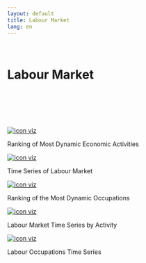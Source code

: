 ```yaml
---
layout: default
title: Labour Market
lang: en
---
```


<link rel="stylesheet" href="style.css">

<br>

<h1 class="title-about">Labour Market</h1>

<br>
<br>
<br>
<br>
<br>

<div class="imagens-container">
   <div class="icone-bloco">
    <a href="{{ site.baseurl }}/en/viz/ranking-atividades-economicas-mais-dinamicas" target="_blank" rel="noopener noreferrer">
      <img src="{{ site.baseurl }}/assets/img/icons_viz/icon_rk_atividades_dinamicas.png" alt="icon viz">
    </a><br>
    <p>Ranking of Most Dynamic Economic Activities</p>
   </div>
   <div class="icone-bloco">
    <a href="{{ site.baseurl }}/en/viz/series-temporais-sobre-o-mercado-de-trabalho-comparativa-com-o-resto-do-brasil" target="_blank" rel="noopener noreferrer">
      <img src="{{ site.baseurl }}/assets/img/icons_viz/icon_ts_mercado_de_trabalho.png" alt="icon viz">
    </a><br>
    <p>Time Series of Labour Market</p>
   </div>
   <div class="icone-bloco">
    <a href="{{ site.baseurl }}/en/viz/ranking-das-ocupacoes-mais-dinamicas" target="_blank" rel="noopener noreferrer">
      <img src="{{ site.baseurl }}/assets/img/icons_viz/icon_ts_mercado_de_trabalho.png" alt="icon viz">
    </a><br>
    <p>Ranking of the Most Dynamic Occupations</p>
   </div>
   <div class="icone-bloco">
    <a href="{{ site.baseurl }}/en/viz/series-temporais-mercado-de-trabalho-cnae" target="_blank" rel="noopener noreferrer">
      <img src="{{ site.baseurl }}/assets/img/icons_viz/icon_ts_mercado_de_trabalho.png" alt="icon viz">
    </a><br>
    <p>Labour Market Time Series by Activity</p>
   </div>
   <div class="icone-bloco">
    <a href="{{ site.baseurl }}/en/viz/serie-temporal-das-ocupacoes-no-trabalho" target="_blank" rel="noopener noreferrer">
      <img src="{{ site.baseurl }}/assets/img/icons_viz/icon_ts_mercado_de_trabalho.png" alt="icon viz">
    </a><br>
    <p>Labour Occupations Time Series</p>
   </div>
  </div>

<br>
<br>
<br>
<br>
